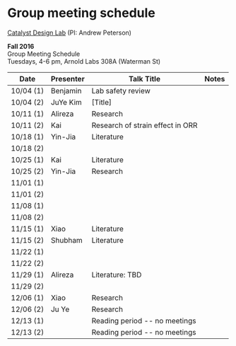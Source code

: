 # Group meeting schedule #
[Catalyst Design Lab](http://brown.edu/go/catalyst) (PI: Andrew Peterson)

**Fall 2016**  
Group Meeting Schedule  
Tuesdays, 4-6 pm, Arnold Labs 308A (Waterman St)  


|   Date     |   Presenter   |   Talk Title                                              |   Notes   |
| ---------- | ------------- | --------------------------------------------------------- | --------- |
| 10/04 (1)  |   Benjamin    |   Lab safety review                                       |           |
| 10/04 (2)  |   JuYe Kim    |   [Title]                                                 |           |
| 10/11 (1)  |   Alireza     |   Research                                                |           |
| 10/11 (2)  |    Kai           |  Research of strain effect in ORR                                                         |           |
| 10/18 (1)  |   Yin-Jia     |     Literature                                            |           |
| 10/18 (2)  |               |                                                           |           |
| 10/25 (1)  |    Kai           |     Literature                                                      |           |
| 10/25 (2)  |   Yin-Jia     |    Research                                               |           |
| 11/01 (1)  |               |                                                           |           |
| 11/01 (2)  |               |                                                           |           |
| 11/08 (1)  |               |                                                           |           |
| 11/08 (2)  |               |                                                           |           |
| 11/15 (1)  |     Xiao      |        Literature                                         |           |
| 11/15 (2)  |    Shubham    |        Literature                                                    |          
| 11/22 (1)  |               |                                                           |           |
| 11/22 (2)  |               |                                                           |           |
| 11/29 (1)  |   Alireza     |   Literature: TBD                                         |           |
| 11/29 (2)  |               |                                                           |           |
| 12/06 (1)  |    Xiao       |    Research                                               |           |
| 12/06 (2)  |     Ju Ye     |    Research                                               |           |
| 12/13 (1)  |               |   Reading period -- no meetings                           |           |
| 12/13 (2)  |               |   Reading period -- no meetings                           |           |
